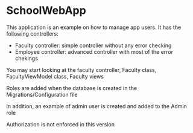 # SchoolWebApp

This application is an example on how to manage app users. It has the following controllers:
- Faculty controller: simple controller without any error checking
- Employee controller: advanced controller with most of the error chekings

You may start looking at the faculty controller, Faculty class, FacultyViewModel class, Faculty views

Roles are added when the database is created in the Migrations/Configuration file

In addition, an example of admin user is created and added to the Admin role

Authorization is not enforced in this version
